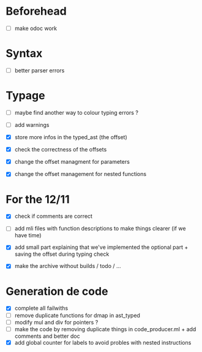 # Beforehead

- [ ] make odoc work


# Syntax 

- [ ] better parser errors


# Typage

- [ ] maybe find another way to colour typing errors ?
- [ ] add warnings
- [x] store more infos in the typed_ast (the offset)
- [x] check the correctness of the offsets 
- [x] change the offset managment for parameters 
- [x] change the offset management for nested functions


# For the 12/11

- [x] check if comments are correct
- [ ] add mli files with function descriptions to make things clearer (if we have time)
- [x] add small part explaining that we've implemented the optional part + saving the offset during typing check 
- [x] make the archive without builds / todo / ...


# Generation de code

- [x] complete all failwiths
- [ ] remove duplicate functions for dmap in ast_typed
- [ ] modify mul and div for pointers ?
- [ ] make the code by removing duplicate things in code_producer.ml + add comments and better doc
- [x] add global counter for labels to avoid probles with nested instructions